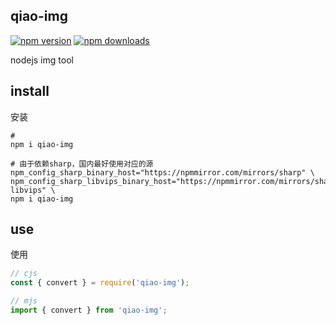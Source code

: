 ## qiao-img

[![npm version](https://img.shields.io/npm/v/qiao-img.svg?style=flat-square)](https://www.npmjs.org/package/qiao-img)
[![npm downloads](https://img.shields.io/npm/dm/qiao-img.svg?style=flat-square)](https://npm-stat.com/charts.html?package=qiao-img)

nodejs img tool

## install

安装

```shell
#
npm i qiao-img

# 由于依赖sharp，国内最好使用对应的源
npm_config_sharp_binary_host="https://npmmirror.com/mirrors/sharp" \
npm_config_sharp_libvips_binary_host="https://npmmirror.com/mirrors/sharp-libvips" \
npm i qiao-img
```

## use

使用

```javascript
// cjs
const { convert } = require('qiao-img');

// mjs
import { convert } from 'qiao-img';
```
